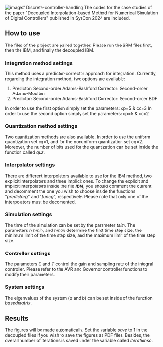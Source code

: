 ![image](https://github.com/user-attachments/assets/1d522a94-c166-42e9-ba5a-eb63daf3b2c9)# Discrete-controller-handling
The codes for the case studies of the paper "Decoupled Interpolation-based Method for Numerical Simulation of Digital Controllers" published in SysCon 2024 are included.
## How to use
The files of the project are paired together. Please run the SRM files first, then the IBM, and finally the decoupled IBM.

### Integration method settings

This method uses a predictor-corrector approach for integration. Currently, regarding the integration method, two options are available:
1. Predictor: Second-order Adams-Bashford  Corrector: Second-order Adams-Moulton
1. Predictor: Second-order Adams-Bashford  Corrector: Second-order BDF

In order to use the first option simply set the parameters: cp=5 & cc=3
In order to use the second option simply set the parameters: cp=5 & cc=2

### Quantization method settings

Two quantization methods are also available. In order to use the uniform quantization set cq=1, and for the nonuniform quantization set cq=2. Moreover, the number of bits used for the quantization can be set inside the function called *quz*.

### Interpolator settings
There are different interpolators available to use for the IBM method, two explicit interpolators and three implicit ones. To change the explicit and implicit interpolators inside the file __*IBM*__, you should comment the current and decomment the one you wish to choose inside the functions "*predictorg*" and "*funcg*", respectively. Please note that only one of the interpolators must be decomented.

### Simulation settings

The time of the simulation can be set by the parameter *tsim*. The parameters *h* *hmin*, and *hmax* determine the first time step size, the minimum limit of the time step size, and the maximum limit of the time step size.

### Controller settings

The parameters *G* and *T* control the gain and sampling rate of the integral controller. Please refer to the AVR and Governor controller functions to modify their parameters.

### System settings

The eigenvalues of the system (*a* and *b*) can be set inside of the function *basedmatrix*.

## Results

The figures will be made automatically. Set the variable *save* to 1 in the decoupled files if you wish to save the figures as PDF files. Besides, the overall number of iterations is saved under the variable called *iterationsc*.
